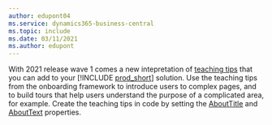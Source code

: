```yaml
---
author: edupont04
ms.service: dynamics365-business-central
ms.topic: include
ms.date: 03/11/2021
ms.author: edupont
---
```

With 2021 release wave 1 comes a new intepretation of [teaching tips](/windows/uwp/design/controls-and-patterns/dialogs-and-flyouts/teaching-tip) that you can add to your [!INCLUDE [prod_short](prod_short.md)] solution. Use the teaching tips from the onboarding framework to introduce users to complex pages, and to build tours that help users understand the purpose of a complicated area, for example. Create the teaching tips in code by setting the [AboutTitle](../developer/properties/devenv-abouttitle-property.md) and [AboutText](../developer/properties/devenv-abouttext-property.md) properties.  
